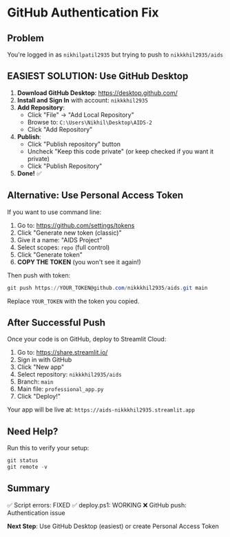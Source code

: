 # GitHub Authentication Fix

## Problem
You're logged in as `nikhilpatil2935` but trying to push to `nikkkhil2935/aids`

## EASIEST SOLUTION: Use GitHub Desktop

1. **Download GitHub Desktop**: https://desktop.github.com/
2. **Install and Sign In** with account: `nikkkhil2935`
3. **Add Repository**:
   - Click "File" → "Add Local Repository"
   - Browse to: `C:\Users\Nikhil\Desktop\AIDS-2`
   - Click "Add Repository"
4. **Publish**:
   - Click "Publish repository" button
   - Uncheck "Keep this code private" (or keep checked if you want it private)
   - Click "Publish Repository"
5. **Done!** ✅

## Alternative: Use Personal Access Token

If you want to use command line:

1. Go to: https://github.com/settings/tokens
2. Click "Generate new token (classic)"
3. Give it a name: "AIDS Project"
4. Select scopes: `repo` (full control)
5. Click "Generate token"
6. **COPY THE TOKEN** (you won't see it again!)

Then push with token:
```powershell
git push https://YOUR_TOKEN@github.com/nikkkhil2935/aids.git main
```

Replace `YOUR_TOKEN` with the token you copied.

## After Successful Push

Once your code is on GitHub, deploy to Streamlit Cloud:

1. Go to: https://share.streamlit.io/
2. Sign in with GitHub
3. Click "New app"
4. Select repository: `nikkkhil2935/aids`
5. Branch: `main`
6. Main file: `professional_app.py`
7. Click "Deploy!"

Your app will be live at: `https://aids-nikkkhil2935.streamlit.app`

## Need Help?

Run this to verify your setup:
```powershell
git status
git remote -v
```

## Summary

✅ Script errors: FIXED
✅ deploy.ps1: WORKING
❌ GitHub push: Authentication issue

**Next Step**: Use GitHub Desktop (easiest) or create Personal Access Token
